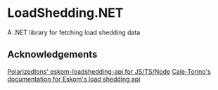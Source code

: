 # LoadShedding.NET

A .NET library for fetching load shedding data

## Acknowledgements

[PolarizedIons' eskom-loadshedding-api for JS/TS/Node](https://github.com/PolarizedIons/eskom-loadshedding-api)
[Cale-Torino's documentation for Eskom's load shedding api](https://github.com/Cale-Torino/Load_shedding_api)
